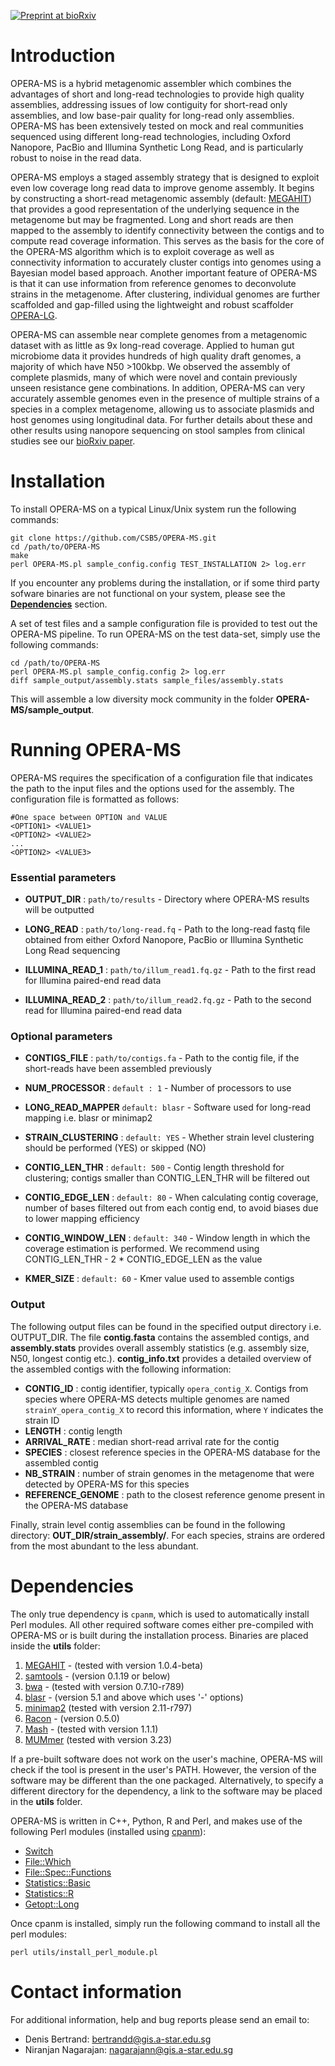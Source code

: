 [![Preprint at bioRxiv](https://img.shields.io/badge/preprint-bioRxiv-yellow.svg)](https://www.biorxiv.org/content/early/2018/10/30/456905)

# Introduction 
OPERA-MS is a hybrid metagenomic assembler which combines the advantages of short and long-read technologies to provide high quality assemblies, addressing issues of low contiguity for short-read only assemblies, and low base-pair quality for long-read only assemblies. OPERA-MS has been extensively tested on mock and real communities sequenced using different long-read technologies, including Oxford Nanopore, PacBio and Illumina Synthetic Long Read, and is particularly robust to noise in the read data.

OPERA-MS employs a staged assembly strategy that is designed to exploit even low coverage long read data to improve genome assembly. It begins by constructing a short-read metagenomic assembly (default: [MEGAHIT](https://github.com/voutcn/megahit)) that provides a good representation of the underlying sequence in the metagenome but may be fragmented. Long and short reads are then mapped to the assembly to identify connectivity between the contigs and to compute read coverage information. This serves as the basis for the core of the OPERA-MS algorithm which is to exploit coverage as well as connectivity information to accurately cluster contigs into genomes using a Bayesian model based approach. Another important feature of OPERA-MS is that it can use information from reference genomes to deconvolute strains in the metagenome. After clustering, individual genomes are further scaffolded and gap-filled using the lightweight and robust scaffolder [OPERA-LG](https://sourceforge.net/p/operasf/wiki/The%20OPERA%20wiki/).

OPERA-MS can assemble near complete genomes from a metagenomic dataset with as little as 9x long-read coverage. Applied to human gut microbiome data it provides hundreds of high quality draft genomes, a majority of which have  N50 >100kbp. We observed the assembly of complete plasmids, many of which were novel and contain previously unseen resistance gene combinations. In addition, OPERA-MS can very accurately assemble genomes even in the presence of multiple strains of a species in a complex metagenome, allowing us to associate plasmids and host genomes using longitudinal data. For further details about these and other results using nanopore sequencing on stool samples from clinical studies see our [bioRxiv paper](https://www.biorxiv.org/content/early/2018/10/30/456905). 

# Installation

To install OPERA-MS on a typical Linux/Unix system run the following commands:

~~~~
git clone https://github.com/CSB5/OPERA-MS.git
cd /path/to/OPERA-MS
make
perl OPERA-MS.pl sample_config.config TEST_INSTALLATION 2> log.err
~~~~
If you encounter any problems during the installation, or if some third party sofware binaries are not functional on your system, please see the [**Dependencies**](#dependencies) section. 

A set of test files and a sample configuration file is provided to test out the OPERA-MS pipeline. To run OPERA-MS on the test data-set, simply use the following commands: 
~~~~
cd /path/to/OPERA-MS
perl OPERA-MS.pl sample_config.config 2> log.err
diff sample_output/assembly.stats sample_files/assembly.stats
~~~~
This will assemble a low diversity mock community in the folder **OPERA-MS/sample_output**. 

# Running OPERA-MS

OPERA-MS requires the specification of a configuration file that indicates the path to the input files and the options used for the assembly.
The configuration file is formatted as follows:

~~~~
#One space between OPTION and VALUE
<OPTION1> <VALUE1> 
<OPTION2> <VALUE2>
...
<OPTION2> <VALUE3>
~~~~

### Essential parameters

- **OUTPUT_DIR** : `path/to/results` - Directory where OPERA-MS results will be outputted

- **LONG_READ** : `path/to/long-read.fq` - Path to the long-read fastq file obtained from either Oxford Nanopore, PacBio or Illumina Synthetic Long Read sequencing

- **ILLUMINA_READ_1** : `path/to/illum_read1.fq.gz` - Path to the first read for Illumina paired-end read data

- **ILLUMINA_READ_2** : `path/to/illum_read2.fq.gz` - Path to the second read for Illumina paired-end read data

### Optional parameters 

- **CONTIGS_FILE** : `path/to/contigs.fa` - Path to the contig file, if the short-reads have been assembled previously

- **NUM_PROCESSOR** : `default : 1` - Number of processors to use

- **LONG_READ_MAPPER** `default: blasr` - Software used for long-read mapping i.e. blasr or minimap2

- **STRAIN_CLUSTERING** : `default: YES` - Whether strain level clustering should be performed (YES) or skipped (NO)

- **CONTIG_LEN_THR** : `default: 500` - Contig length threshold for clustering; contigs smaller than CONTIG_LEN_THR will be filtered out

- **CONTIG_EDGE_LEN** : `default: 80` - When calculating contig coverage, number of bases filtered out from each contig end, to avoid biases due to lower mapping efficiency

- **CONTIG_WINDOW_LEN** : `default: 340` - Window length in which the coverage estimation is performed. We recommend using CONTIG_LEN_THR - 2 * CONTIG_EDGE_LEN as the value

- **KMER_SIZE** : `default: 60` - Kmer value used to assemble contigs


### Output

The following output files can be found in the specified output directory i.e. OUTPUT_DIR.
The file **contig.fasta** contains the assembled contigs, and **assembly.stats** provides overall assembly statistics (e.g. assembly size, N50, longest contig etc.).
**contig_info.txt** provides a detailed overview of the assembled contigs with the following information:
- **CONTIG_ID** : contig identifier, typically `opera_contig_X`. Contigs from species where OPERA-MS detects multiple genomes are named `strainY_opera_contig_X` to record this information, where `Y` indicates the strain ID
- **LENGTH** : contig length
- **ARRIVAL_RATE** : median short-read arrival rate for the contig
- **SPECIES** : closest reference species in the OPERA-MS database for the assembled contig
- **NB_STRAIN** : number of strain genomes in the metagenome that were detected by OPERA-MS for this species
- **REFERENCE_GENOME** : path to the closest reference genome present in the OPERA-MS database

Finally, strain level contig assemblies can be found in the following directory: **OUT_DIR/strain_assembly/**. For each species, strains are ordered from the most abundant to the less abundant.

# Dependencies

The only true dependency is `cpanm`, which is used to automatically install Perl modules. All other required software comes either pre-compiled with OPERA-MS or is built during the installation process. Binaries are placed inside the __utils__
folder:

1) [MEGAHIT](https://github.com/voutcn/megahit) - (tested with version 1.0.4-beta)
2) [samtools](https://github.com/samtools/samtools) - (version 0.1.19 or below)
3) [bwa](https://github.com/lh3/bwa) - (tested with version 0.7.10-r789)
4) [blasr](https://github.com/PacificBiosciences/blasr) - (version 5.1 and above which uses '-' options)
5) [minimap2]( https://github.com/lh3/minimap2) (tested with version 2.11-r797)
6) [Racon](https://github.com/isovic/racon) - (version 0.5.0)
7) [Mash](https://github.com/marbl/Mash) - (tested with version 1.1.1)
8) [MUMmer](http://mummer.sourceforge.net/) (tested with version 3.23)


If a pre-built software does not work on the user's machine, OPERA-MS will check if the tool is present in the user's PATH. However, the version of the software may be different than the one packaged. Alternatively, to specify a different directory for the dependency, a link to the software may be placed in the **utils** folder.

OPERA-MS is written in C++, Python, R and Perl, and makes use of the following Perl modules (installed using [cpanm](https://metacpan.org/pod/distribution/App-cpanminus/bin/cpanm)):

- [Switch](http://search.cpan.org/~chorny/Switch-2.17/Switch.pm)
- [File::Which](https://metacpan.org/pod/File::Which)
- [File::Spec::Functions](https://perldoc.perl.org/File/Spec/Functions.html)
- [Statistics::Basic](http://search.cpan.org/~jettero/Statistics-Basic-1.6611/lib/Statistics/Basic.pod)
- [Statistics::R](https://metacpan.org/pod/Statistics::R)
- [Getopt::Long](http://perldoc.perl.org/Getopt/Long.html)

Once cpanm is installed, simply run the following command to install all the perl modules:
~~~~
perl utils/install_perl_module.pl
~~~~

# Contact information
For additional information, help and bug reports please send an email to: 

- Denis Bertrand: <bertrandd@gis.a-star.edu.sg>
- Niranjan Nagarajan: <nagarajann@gis.a-star.edu.sg>
